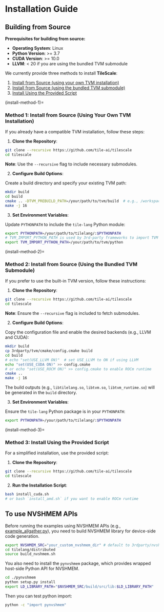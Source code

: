 # Installation Guide

## Building from Source

**Prerequisites for building from source:**

- **Operating System**: Linux
- **Python Version**: >= 3.7
- **CUDA Version**: >= 10.0
- **LLVM**: < 20 if you are using the bundled TVM submodule

We currently provide three methods to install **TileScale**:

1. [Install from Source (using your own TVM installation)](#install-method-1)
2. [Install from Source (using the bundled TVM submodule)](#install-method-2)
3. [Install Using the Provided Script](#install-method-3)

(install-method-1)=

### Method 1: Install from Source (Using Your Own TVM Installation)

If you already have a compatible TVM installation, follow these steps:

1. **Clone the Repository**:

```bash
git clone --recursive https://github.com/tile-ai/tilescale
cd tilescale
```

**Note**: Use the `--recursive` flag to include necessary submodules.

2. **Configure Build Options**:

Create a build directory and specify your existing TVM path:

```bash
mkdir build
cd build
cmake .. -DTVM_PREBUILD_PATH=/your/path/to/tvm/build  # e.g., /workspace/tvm/build
make -j 16
```

3. **Set Environment Variables**:

Update `PYTHONPATH` to include the `tile-lang` Python module:

```bash
export PYTHONPATH=/your/path/to/tilelang/:$PYTHONPATH
# TVM_IMPORT_PYTHON_PATH is used by 3rd-party frameworks to import TVM
export TVM_IMPORT_PYTHON_PATH=/your/path/to/tvm/python
```

(install-method-2)=

### Method 2: Install from Source (Using the Bundled TVM Submodule)

If you prefer to use the built-in TVM version, follow these instructions:

1. **Clone the Repository**:

```bash
git clone --recursive https://github.com/tile-ai/tilescale
cd tilescale
```

**Note**: Ensure the `--recursive` flag is included to fetch submodules.

2. **Configure Build Options**:

Copy the configuration file and enable the desired backends (e.g., LLVM and CUDA):

```bash
mkdir build
cp 3rdparty/tvm/cmake/config.cmake build
cd build
# echo "set(USE_LLVM ON)"  # set USE_LLVM to ON if using LLVM
echo "set(USE_CUDA ON)" >> config.cmake 
# or echo "set(USE_ROCM ON)" >> config.cmake to enable ROCm runtime
cmake ..
make -j 16
```

The build outputs (e.g., `libtilelang.so`, `libtvm.so`, `libtvm_runtime.so`) will be generated in the `build` directory.

3. **Set Environment Variables**:

Ensure the `tile-lang` Python package is in your `PYTHONPATH`:

```bash
export PYTHONPATH=/your/path/to/tilelang/:$PYTHONPATH
```

(install-method-3)=

### Method 3: Install Using the Provided Script

For a simplified installation, use the provided script:

1. **Clone the Repository**:

```bash
git clone --recursive https://github.com/tile-ai/tilescale
cd tilescale
```

2. **Run the Installation Script**:

```bash
bash install_cuda.sh
# or bash `install_amd.sh` if you want to enable ROCm runtime
```


## To use NVSHMEM APIs

Before running the examples using NVSHMEM APIs (e.g., [example_allgather.py](../../examples/distributed/example_allgather.py)), you need to build NVSHMEM library for device-side code generation.

```bash 
export NVSHMEM_SRC="your_custom_nvshmem_dir" # default to 3rdparty/nvshmem_src
cd tilelang/distributed
source build_nvshmem.sh
```
You also need to install the `pynvshmem` package, which provides wrapped host-side Python API for NVSHMEM.

```bash
cd ./pynvshmem
python setup.py install
export LD_LIBRARY_PATH="$NVSHMEM_SRC/build/src/lib:$LD_LIBRARY_PATH"
```

Then you can test python import:
```bash
python -c "import pynvshmem"
```